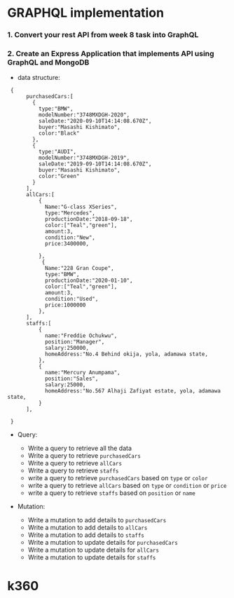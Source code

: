 # GRAPHQL implementation

### 1. Convert your rest API from week 8 task into GraphQL

### 2. Create an Express Application that implements API using GraphQL and MongoDB

- data structure:
```
 {
      purchasedCars:[
        {
          type:"BMW",
          modelNumber:"3748MXDGH-2020",
          saleDate:"2020-09-10T14:14:08.670Z",
          buyer:"Masashi Kishimato",
          color:"Black"
        },
        {
          type:"AUDI",
          modelNumber:"3748MXDGH-2019",
          saleDate:"2019-09-10T14:14:08.670Z",
          buyer:"Masashi Kishimato",
          color:"Green"
        }
      ],
      allCars:[
          {
            Name:"G-class XSeries",
            type:"Mercedes",
            productionDate:"2018-09-18",
            color:["Teal","green"],
            amount:3,
            condition:"New",
            price:3400000,
      
          },
           {
            Name:"228 Gran Coupe",
            type:"BMW",
            productionDate:"2020-01-10",
            color:["Teal","green"],
            amount:3,
            condition:"Used",
            price:1000000
          },
      ],
      staffs:[
          {
            name:"Freddie Ochukwu",
            position:"Manager",
            salary:250000,
            homeAddress:"No.4 Behind okija, yola, adamawa state,
          },
          {
            name:"Mercury Anumpama",
            position:"Sales",
            salary:25000,
            homeAddress:"No.567 Alhaji Zafiyat estate, yola, adamawa state,
          }
      ],
      
 }
```

- Query:
  - Write a query to retrieve all the data 
  - Write a query to retrieve `purchasedCars`
  - Write a query to retrieve `allCars`
  - Write a query to retrieve `staffs`
  - write a query to retrieve `purchasedCars` based on `type` or `color`
  - write a query to retrieve `allCars` based on `type` or `condition` or `price`
  - write a query to retrieve `staffs` based on `position` or `name`
  
- Mutation:
  - Write a mutation to add details to `purchasedCars`
  - Write a mutation to add details to `allCars`
  - Write a mutation to add details to `staffs`
  - Write a mutation to update details for `purchasedCars`
  - Write a mutation to update details for `allCars`
  - Write a mutation to update details for `staffs`
# k360

